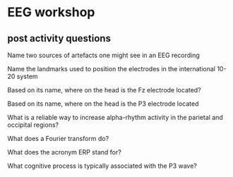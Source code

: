 # EEG workshop
## post activity questions

Name two sources of artefacts one might see in an EEG recording

Name the landmarks used to position the electrodes in the international 10-20 system

Based on its name, where on the head is the Fz electrode located?

Based on its name, where on the head is the P3 electrode located

What is a reliable way to increase alpha-rhythm activity in the parietal and occipital regions?

What does a Fourier transform do?

What does the acronym ERP stand for?

What cognitive process is typically associated with the P3 wave?





